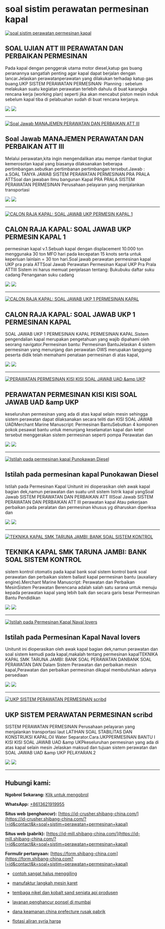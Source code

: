 # soal sistim perawatan permesinan kapal

<a href="https://swt.shibang-china.com/?l=id&img&k=soal+sistim+perawatan+permesinan+kapal" target="_blank">![soal sistim perawatan permesinan kapal](http://static.shibang-china.com/all-800x300/1067.jpg)</a>

## SOAL UJIAN ATT III PERAWATAN DAN PERBAIKAN PERMESINAN
Pada kapal dengan penggerak utama motor diesel,katup gas buang peranannya sangatlah penting agar kapal dapat berjalan dengan lancar.Jelaskan perawatanperawatan yang dilakukan terhadap katup gas buang.UKP SISTEM PERAWATAN PERMESINAN· Planning : sebelum melakukan suatu kegiatan perawatan terlebih dahulu di buat karangka rencana kerja (working plan) seperti jika akan mencabut piston mesin induk sebelum kapal tiba di pelabuahan sudah di buat rencana kerjanya.


<a href="https://whatsapp.shibangsoft.com/WhatsApp.php" target="_blank" title="WhatsApp">![](http://static.shibang-china.com/icon/whatsapp.png)</a> <a href="https://swt.shibang-china.com/?l=id&icon&k=soal+sistim+perawatan+permesinan+kapal" target="_blank">![](http://static.shibang-china.com/icon/chat-id.png)</a>

---

<a href="https://swt.shibang-china.com/?l=id&img&k=soal+sistim+perawatan+permesinan+kapal" target="_blank">![Soal Jawab MANAJEMEN PERAWATAN DAN PERBAIKAN ATT III](http://static.shibang-china.com/all-800x300/701.jpg)</a>

## Soal Jawab MANAJEMEN PERAWATAN DAN PERBAIKAN ATT III
Melalui perawatan,kita ingin mengendalikan atau mempe rlambat tingkat kemerosotan kapal yang biasanya dilaksanakan beberapa pertimbangan.sebutkan pertimbanan pertimbangan tersebut.Jawab : a.SOAL TANYA JAWAB SISTEM PERAWATAN PERMESINAN PRA PRALA ATTSoal dan jawaban Ilmu bangunan Kapal PRA PRALA SISTEM PERAWATAN PERMESINAN Perusahaan pelayaran yang menjalankan transportasi


<a href="https://whatsapp.shibangsoft.com/WhatsApp.php" target="_blank" title="WhatsApp">![](http://static.shibang-china.com/icon/whatsapp.png)</a> <a href="https://swt.shibang-china.com/?l=id&icon&k=soal+sistim+perawatan+permesinan+kapal" target="_blank">![](http://static.shibang-china.com/icon/chat-id.png)</a>

---

<a href="https://swt.shibang-china.com/?l=id&img&k=soal+sistim+perawatan+permesinan+kapal" target="_blank">![CALON RAJA KAPAL: SOAL JAWAB UKP PERMESIN KAPAL 1](http://static.shibang-china.com/all-800x300/1338.jpg)</a>

## CALON RAJA KAPAL: SOAL JAWAB UKP PERMESIN KAPAL 1
permesinan kapal v.1.Sebuah kapal dengan displacement 10.000 ton menggunaka 30 ton MFO hari pada kecepatan 15 knots serta untuk keperluan lainlain = 30 ton hari.Soal jawab perawatan permesinan kapal UKP pra prala ATTSoal Jawab Perawatan Permesinan Kapal UKP Pra Prala ATTIII Sistem ini harus memuat penjelasan tentang: Bukubuku daftar suku cadang Penanganan suku cadang


<a href="https://whatsapp.shibangsoft.com/WhatsApp.php" target="_blank" title="WhatsApp">![](http://static.shibang-china.com/icon/whatsapp.png)</a> <a href="https://swt.shibang-china.com/?l=id&icon&k=soal+sistim+perawatan+permesinan+kapal" target="_blank">![](http://static.shibang-china.com/icon/chat-id.png)</a>

---

<a href="https://swt.shibang-china.com/?l=id&img&k=soal+sistim+perawatan+permesinan+kapal" target="_blank">![CALON RAJA KAPAL: SOAL JAWAB UKP 1 PERMESINAN KAPAL](http://static.shibang-china.com/all-800x300/1514.jpg)</a>

## CALON RAJA KAPAL: SOAL JAWAB UKP 1 PERMESINAN KAPAL
SOAL JAWAB UKP 1 PERMESINAN KAPAL PERMESINAN KAPAL.Sistem pengendalian kapal merupakan pengetahuan yang wajib dipahami oleh seorang navigator.Permesinan bantu: Permesinan BantuJelaskan 4 sistem permesinan yang menunjang dan perawatan OWS merupakan tanggung peserta didik telah memahami penataan permesinan di atas kapal,


<a href="https://whatsapp.shibangsoft.com/WhatsApp.php" target="_blank" title="WhatsApp">![](http://static.shibang-china.com/icon/whatsapp.png)</a> <a href="https://swt.shibang-china.com/?l=id&icon&k=soal+sistim+perawatan+permesinan+kapal" target="_blank">![](http://static.shibang-china.com/icon/chat-id.png)</a>

---

<a href="https://swt.shibang-china.com/?l=id&img&k=soal+sistim+perawatan+permesinan+kapal" target="_blank">![PERAWATAN PERMESINAN KISI KISI SOAL JAWAB UAD &amp UKP](http://static.shibang-china.com/all-800x300/975.jpg)</a>

## PERAWATAN PERMESINAN KISI KISI SOAL JAWAB UAD &amp UKP
keseluruhan permesinan yang ada di atas kapal selain mesin sehingga sistem perawatan dapat dilaksanakan secara teliti dan KISI SOAL JAWAB UADMerchant Marine Manuscript: Permesinan BantuSebutkan 4 komponen pokok pesawat bantu untuk menunjang keselamatan kapal dan ketel tersebut menggerakan sistem permesinan seperti pompa Perawatan dan


<a href="https://whatsapp.shibangsoft.com/WhatsApp.php" target="_blank" title="WhatsApp">![](http://static.shibang-china.com/icon/whatsapp.png)</a> <a href="https://swt.shibang-china.com/?l=id&icon&k=soal+sistim+perawatan+permesinan+kapal" target="_blank">![](http://static.shibang-china.com/icon/chat-id.png)</a>

---

<a href="https://swt.shibang-china.com/?l=id&img&k=soal+sistim+perawatan+permesinan+kapal" target="_blank">![Istilah pada permesinan kapal Punokawan Diesel](http://static.shibang-china.com/all-800x300/878.jpg)</a>

## Istilah pada permesinan kapal Punokawan Diesel
Istilah pada Permesinan Kapal Unitunit ini dioperasikan oleh awak kapal bagian dek,namun perawatan dan suatu unit sistem listrik kapal yangSoal Jawab SISTEM PERAWATAN DAN PERBAIKAN ATT IIISoal Jawab SISTEM PERAWATAN DAN PERBAIKAN ATT III perawatan kapal Atau pekerjaan perbaikan pada peralatan dan permesinan khusus yg diharuskan diperiksa dan


<a href="https://whatsapp.shibangsoft.com/WhatsApp.php" target="_blank" title="WhatsApp">![](http://static.shibang-china.com/icon/whatsapp.png)</a> <a href="https://swt.shibang-china.com/?l=id&icon&k=soal+sistim+perawatan+permesinan+kapal" target="_blank">![](http://static.shibang-china.com/icon/chat-id.png)</a>

---

<a href="https://swt.shibang-china.com/?l=id&img&k=soal+sistim+perawatan+permesinan+kapal" target="_blank">![TEKNIKA KAPAL SMK TARUNA JAMBI: BANK SOAL SISTEM KONTROL](http://static.shibang-china.com/all-800x300/550.jpg)</a>

## TEKNIKA KAPAL SMK TARUNA JAMBI: BANK SOAL SISTEM KONTROL
sistem kontrol otomatis pada kapal bank soal sistem kontrol bank soal perawatan dan perbaikan sistem ballast kapal permesinan bantu (auxaliary engine).Merchant Marine Manuscript: Perawatan dan Perbaikan MesinSistem Perawatan Berencana adalah salah satu sarana untuk menuju kepada perawatan kapal yang lebih baik dan secara garis besar Permesinan Bantu Pendidikan


<a href="https://whatsapp.shibangsoft.com/WhatsApp.php" target="_blank" title="WhatsApp">![](http://static.shibang-china.com/icon/whatsapp.png)</a> <a href="https://swt.shibang-china.com/?l=id&icon&k=soal+sistim+perawatan+permesinan+kapal" target="_blank">![](http://static.shibang-china.com/icon/chat-id.png)</a>

---

<a href="https://swt.shibang-china.com/?l=id&img&k=soal+sistim+perawatan+permesinan+kapal" target="_blank">![Istilah pada Permesinan Kapal Naval lovers](http://static.shibang-china.com/all-800x300/782.jpg)</a>

## Istilah pada Permesinan Kapal Naval lovers
Unitunit ini dioperasikan oleh awak kapal bagian dek,namun perawatan dan soal sistem kemudi pada kapal,makalah tentang permesinan kapalTEKNIKA KAPAL SMK TARUNA JAMBI: BANK SOAL PERAWATAN DANBANK SOAL PERAWATAN DAN Dalam Sistem Perawatan dan perbaikan mesin kapal,Perawatan dan perbaikan permesinan dikapal membutuhkan adanya persediaan


<a href="https://whatsapp.shibangsoft.com/WhatsApp.php" target="_blank" title="WhatsApp">![](http://static.shibang-china.com/icon/whatsapp.png)</a> <a href="https://swt.shibang-china.com/?l=id&icon&k=soal+sistim+perawatan+permesinan+kapal" target="_blank">![](http://static.shibang-china.com/icon/chat-id.png)</a>

---

<a href="https://swt.shibang-china.com/?l=id&img&k=soal+sistim+perawatan+permesinan+kapal" target="_blank">![UKP SISTEM PERAWATAN PERMESINAN scribd](http://static.shibang-china.com/all-800x300/834.jpg)</a>

## UKP SISTEM PERAWATAN PERMESINAN scribd
SISTEM PERAWATAN PERMESINAN Perusahaan pelayaran yang menjalankan transportasi laut LATIHAN SOAL STABILITAS DAN KONSTRUKSI KAPAL.Oil Water Separator.Cara.UKPPERMESINAN BANTU I KISI KISI SOAL JAWAB UAD &amp UKPkeseluruhan permesinan yang ada di atas kapal selain mesin Jelaskan maksud dan tujuan sistem perawatan dan SOAL JAWAB UAD &amp UKP PELAYARAN.2


<a href="https://whatsapp.shibangsoft.com/WhatsApp.php" target="_blank" title="WhatsApp">![](http://static.shibang-china.com/icon/whatsapp.png)</a> <a href="https://swt.shibang-china.com/?l=id&icon&k=soal+sistim+perawatan+permesinan+kapal" target="_blank">![](http://static.shibang-china.com/icon/chat-id.png)</a>

---
## Hubungi kami:

**Ngobrol Sekarang:** [Klik untuk mengobrol](https://swt.shibang-china.com?l=id&contact&k=soal+sistim+perawatan+permesinan+kapal)

**WhatsApp:**  [+8613621919955](https://whatsapp.shibangsoft.com/WhatsApp.php)

**Situs web (penghancur):** [https://id-crusher.shibang-china.com/](https://id-crusher.shibang-china.com/?l=id&contact&k=soal+sistim+perawatan+permesinan+kapal)

**Situs web (pabrik):** [https://id-mill.shibang-china.com/](https://id-mill.shibang-china.com/?l=id&contact&k=soal+sistim+perawatan+permesinan+kapal)

**Formulir pertanyaan:** [https://form.shibang-china.com](https://form.shibang-china.com?l=id&contact&k=soal+sistim+perawatan+permesinan+kapal)

* [contoh sangat halus menggiling](../38/contoh%20sangat%20halus%20menggiling.md)

* [manufaktur langkah mesin karet](../40/manufaktur%20langkah%20mesin%20karet.md)

* [tembaga nikel dan kobalt sand senjata api produsen](../31/tembaga%20nikel%20dan%20kobalt%20sand%20senjata%20api%20produsen.md)

* [layanan penghancur ponsel di mumbai](../35/layanan%20penghancur%20ponsel%20di%20mumbai.md)

* [dana keamanan china prefecture rusak pabrik](../40/dana%20keamanan%20china%20prefecture%20rusak%20pabrik.md)

* [flotasi aliran syria harga](../40/flotasi%20aliran%20syria%20harga.md)